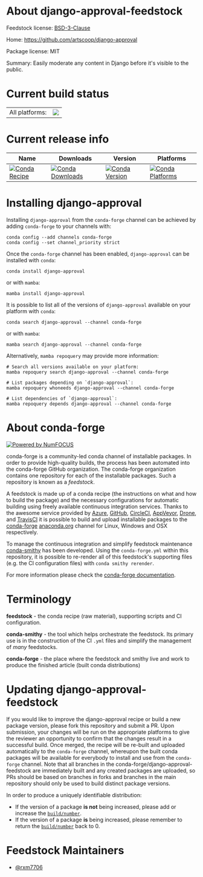 About django-approval-feedstock
===============================

Feedstock license: [BSD-3-Clause](https://github.com/conda-forge/django-approval-feedstock/blob/main/LICENSE.txt)

Home: https://github.com/artscoop/django-approval

Package license: MIT

Summary: Easily moderate any content in Django before it's visible to the public.

Current build status
====================


<table><tr><td>All platforms:</td>
    <td>
      <a href="https://dev.azure.com/conda-forge/feedstock-builds/_build/latest?definitionId=21197&branchName=main">
        <img src="https://dev.azure.com/conda-forge/feedstock-builds/_apis/build/status/django-approval-feedstock?branchName=main">
      </a>
    </td>
  </tr>
</table>

Current release info
====================

| Name | Downloads | Version | Platforms |
| --- | --- | --- | --- |
| [![Conda Recipe](https://img.shields.io/badge/recipe-django--approval-green.svg)](https://anaconda.org/conda-forge/django-approval) | [![Conda Downloads](https://img.shields.io/conda/dn/conda-forge/django-approval.svg)](https://anaconda.org/conda-forge/django-approval) | [![Conda Version](https://img.shields.io/conda/vn/conda-forge/django-approval.svg)](https://anaconda.org/conda-forge/django-approval) | [![Conda Platforms](https://img.shields.io/conda/pn/conda-forge/django-approval.svg)](https://anaconda.org/conda-forge/django-approval) |

Installing django-approval
==========================

Installing `django-approval` from the `conda-forge` channel can be achieved by adding `conda-forge` to your channels with:

```
conda config --add channels conda-forge
conda config --set channel_priority strict
```

Once the `conda-forge` channel has been enabled, `django-approval` can be installed with `conda`:

```
conda install django-approval
```

or with `mamba`:

```
mamba install django-approval
```

It is possible to list all of the versions of `django-approval` available on your platform with `conda`:

```
conda search django-approval --channel conda-forge
```

or with `mamba`:

```
mamba search django-approval --channel conda-forge
```

Alternatively, `mamba repoquery` may provide more information:

```
# Search all versions available on your platform:
mamba repoquery search django-approval --channel conda-forge

# List packages depending on `django-approval`:
mamba repoquery whoneeds django-approval --channel conda-forge

# List dependencies of `django-approval`:
mamba repoquery depends django-approval --channel conda-forge
```


About conda-forge
=================

[![Powered by
NumFOCUS](https://img.shields.io/badge/powered%20by-NumFOCUS-orange.svg?style=flat&colorA=E1523D&colorB=007D8A)](https://numfocus.org)

conda-forge is a community-led conda channel of installable packages.
In order to provide high-quality builds, the process has been automated into the
conda-forge GitHub organization. The conda-forge organization contains one repository
for each of the installable packages. Such a repository is known as a *feedstock*.

A feedstock is made up of a conda recipe (the instructions on what and how to build
the package) and the necessary configurations for automatic building using freely
available continuous integration services. Thanks to the awesome service provided by
[Azure](https://azure.microsoft.com/en-us/services/devops/), [GitHub](https://github.com/),
[CircleCI](https://circleci.com/), [AppVeyor](https://www.appveyor.com/),
[Drone](https://cloud.drone.io/welcome), and [TravisCI](https://travis-ci.com/)
it is possible to build and upload installable packages to the
[conda-forge](https://anaconda.org/conda-forge) [anaconda.org](https://anaconda.org/)
channel for Linux, Windows and OSX respectively.

To manage the continuous integration and simplify feedstock maintenance
[conda-smithy](https://github.com/conda-forge/conda-smithy) has been developed.
Using the ``conda-forge.yml`` within this repository, it is possible to re-render all of
this feedstock's supporting files (e.g. the CI configuration files) with ``conda smithy rerender``.

For more information please check the [conda-forge documentation](https://conda-forge.org/docs/).

Terminology
===========

**feedstock** - the conda recipe (raw material), supporting scripts and CI configuration.

**conda-smithy** - the tool which helps orchestrate the feedstock.
                   Its primary use is in the construction of the CI ``.yml`` files
                   and simplify the management of *many* feedstocks.

**conda-forge** - the place where the feedstock and smithy live and work to
                  produce the finished article (built conda distributions)


Updating django-approval-feedstock
==================================

If you would like to improve the django-approval recipe or build a new
package version, please fork this repository and submit a PR. Upon submission,
your changes will be run on the appropriate platforms to give the reviewer an
opportunity to confirm that the changes result in a successful build. Once
merged, the recipe will be re-built and uploaded automatically to the
`conda-forge` channel, whereupon the built conda packages will be available for
everybody to install and use from the `conda-forge` channel.
Note that all branches in the conda-forge/django-approval-feedstock are
immediately built and any created packages are uploaded, so PRs should be based
on branches in forks and branches in the main repository should only be used to
build distinct package versions.

In order to produce a uniquely identifiable distribution:
 * If the version of a package **is not** being increased, please add or increase
   the [``build/number``](https://docs.conda.io/projects/conda-build/en/latest/resources/define-metadata.html#build-number-and-string).
 * If the version of a package **is** being increased, please remember to return
   the [``build/number``](https://docs.conda.io/projects/conda-build/en/latest/resources/define-metadata.html#build-number-and-string)
   back to 0.

Feedstock Maintainers
=====================

* [@rxm7706](https://github.com/rxm7706/)

